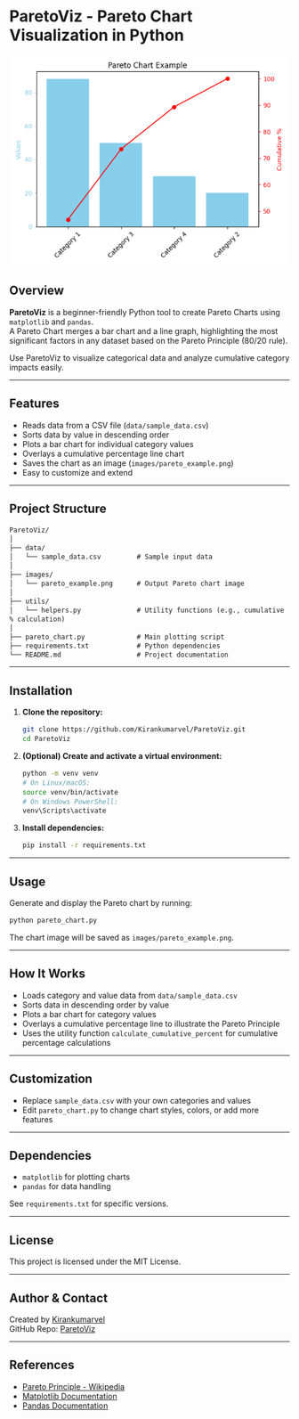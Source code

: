 # ParetoViz - Pareto Chart Visualization in Python

![Pareto Chart Example](images/pareto_example.png)

## Overview

**ParetoViz** is a beginner-friendly Python tool to create Pareto Charts using `matplotlib` and `pandas`.  
A Pareto Chart merges a bar chart and a line graph, highlighting the most significant factors in any dataset based on the Pareto Principle (80/20 rule).

Use ParetoViz to visualize categorical data and analyze cumulative category impacts easily.

---

## Features

- Reads data from a CSV file (`data/sample_data.csv`)
- Sorts data by value in descending order
- Plots a bar chart for individual category values
- Overlays a cumulative percentage line chart
- Saves the chart as an image (`images/pareto_example.png`)
- Easy to customize and extend

---

## Project Structure

```
ParetoViz/
│
├── data/
│   └── sample_data.csv         # Sample input data
│
├── images/
│   └── pareto_example.png      # Output Pareto chart image
│
├── utils/
│   └── helpers.py              # Utility functions (e.g., cumulative % calculation)
│
├── pareto_chart.py             # Main plotting script
├── requirements.txt            # Python dependencies
└── README.md                   # Project documentation
```

---

## Installation

1. **Clone the repository:**
   ```bash
   git clone https://github.com/Kirankumarvel/ParetoViz.git
   cd ParetoViz
   ```

2. **(Optional) Create and activate a virtual environment:**
   ```bash
   python -m venv venv
   # On Linux/macOS:
   source venv/bin/activate
   # On Windows PowerShell:
   venv\Scripts\activate
   ```

3. **Install dependencies:**
   ```bash
   pip install -r requirements.txt
   ```

---

## Usage

Generate and display the Pareto chart by running:
```bash
python pareto_chart.py
```
The chart image will be saved as `images/pareto_example.png`.

---

## How It Works

- Loads category and value data from `data/sample_data.csv`
- Sorts data in descending order by value
- Plots a bar chart for category values
- Overlays a cumulative percentage line to illustrate the Pareto Principle
- Uses the utility function `calculate_cumulative_percent` for cumulative percentage calculations

---

## Customization

- Replace `sample_data.csv` with your own categories and values
- Edit `pareto_chart.py` to change chart styles, colors, or add more features

---

## Dependencies

- `matplotlib` for plotting charts
- `pandas` for data handling

See `requirements.txt` for specific versions.

---

## License

This project is licensed under the MIT License.

---

## Author & Contact

Created by [Kirankumarvel](https://github.com/Kirankumarvel)  
GitHub Repo: [ParetoViz](https://github.com/Kirankumarvel/ParetoViz)

---

## References

- [Pareto Principle - Wikipedia](https://en.wikipedia.org/wiki/Pareto_principle)
- [Matplotlib Documentation](https://matplotlib.org/stable/contents.html)
- [Pandas Documentation](https://pandas.pydata.org/docs/)
```
